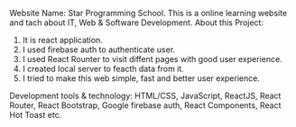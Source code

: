 Website Name: Star Programming School. This is a online learning website and tach about IT, Web & Software Development.
About this Project:
1. It is react application. 
2. I used firebase auth to authenticate user.
3. I used React Rounter to visit diffent pages with good user experience.
4. I created local server to feacth data from it.
5. I tried to make this web simple, fast and better user experience.

Development tools & technology: 
HTML/CSS, JavaScript, ReactJS, React Router, React Bootstrap, Google firebase auth, React Components, React Hot Toast etc.
